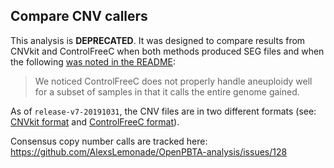 ## Compare CNV callers

This analysis is **DEPRECATED**. 
It was designed to compare results from CNVkit and ControlFreeC when both methods produced SEG files and
when the following [was noted in the README](https://github.com/AlexsLemonade/OpenPBTA-analysis/tree/0c2d0d25c01dcbbbd63f94b064a69afc9dc44ea8#data-caveats):

> We noticed ControlFreeC does not properly handle aneuploidy well for a subset of samples in that it calls the entire genome gained. 

As of `release-v7-20191031`, the CNV files are in two different formats (see: [CNVkit format](https://cnvkit.readthedocs.io/en/stable/fileformats.html) and [ControlFreeC format](https://github.com/AlexsLemonade/OpenPBTA-analysis/blob/master/doc/format/controlfreec-tsv.md)).

Consensus copy number calls are tracked here: https://github.com/AlexsLemonade/OpenPBTA-analysis/issues/128
